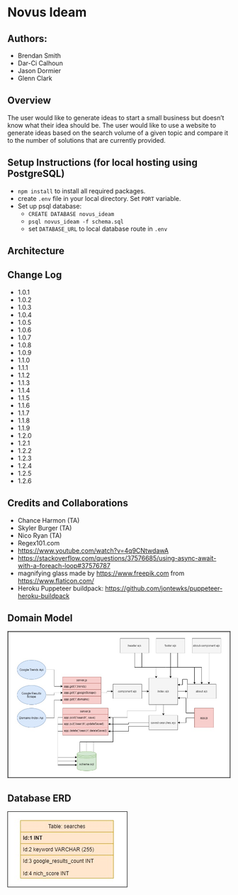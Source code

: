 # Novus Ideam

## Authors:
- Brendan Smith
- Dar-Ci Calhoun
- Jason Dormier
- Glenn Clark

## Overview
The user would like to generate ideas to start a small business but doesn’t know what their idea should be. The user would like to use a website to generate ideas based on the search volume of a given topic and compare it to the number of solutions that are currently provided. 

## Setup Instructions (for local hosting using PostgreSQL)
* `npm install` to install all required packages.
* create `.env` file in your local directory. Set `PORT` variable. 
* Set up psql database:
    * `CREATE DATABASE novus_ideam`
    * `psql novus_ideam -f schema.sql`
    * set `DATABASE_URL` to local database route in `.env`

## Architecture
<!-- TODO -->
## Change Log
<!-- TODO -->
* 1.0.1 
* 1.0.2
* 1.0.3
* 1.0.4
* 1.0.5
* 1.0.6
* 1.0.7
* 1.0.8
* 1.0.9
* 1.1.0
* 1.1.1
* 1.1.2
* 1.1.3
* 1.1.4
* 1.1.5
* 1.1.6
* 1.1.7
* 1.1.8
* 1.1.9
* 1.2.0
* 1.2.1
* 1.2.2
* 1.2.3
* 1.2.4
* 1.2.5
* 1.2.6 


## Credits and Collaborations
- Chance Harmon (TA)
- Skyler Burger (TA)
- Nico Ryan (TA)
- Regex101.com
- https://www.youtube.com/watch?v=4q9CNtwdawA
- https://stackoverflow.com/questions/37576685/using-async-await-with-a-foreach-loop#37576787
- magnifying glass made by https://www.freepik.com  from https://www.flaticon.com/
- Heroku Puppeteer buildpack: https://github.com/jontewks/puppeteer-heroku-buildpack

## Domain Model
![Domain Model](public/assets/NoIdeamDomainModel.png)
## Database ERD
![DB-ERD](public/assets/db.png)